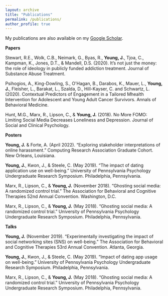 ```yaml
---
layout: archive
title: "Publications"
permalink: /publications/
author_profile: true
---
```

My publications are also available on my [Google Scholar](https://scholar.google.com/citations?user=CFDaWyUAAAAJ&hl=en).

**Papers**

Stewart, R.E., Wolk, C.B., Neimark, G., Byas, R., **Young, J.**, Tjoa, C., Kampman, K., Jones, D.T., & Mandell, D.S. (2020). It’s not just the money: the role of ideology in publicly funded addiction treatment. Journal of Substance Abuse Treatment.

Psihogios, A., King-Dowling, S., O'Hagan, B., Darabos, K., Mauer, L., **Young, J.**, Fleisher, L., Barakat, L., Szalda, D., Hill-Kayser, C. and Schwartz, L. (2020). Contextual Predictors of Engagement in a Tailored Mhealth Intervention for Adolescent and Young Adult Cancer Survivors. Annals of Behavioral Medicine.

Hunt, M.G., Marx, R., Lipson, C., & **Young, J.** (2018). No More FOMO: Limiting Social Media Decreases Loneliness and Depression. Journal of Social and Clinical Psychology.

**Posters**

**Young, J.** & Forte, A. (April 2022). “Exploring stakeholder interpretations of online harassment.” Computing Research Association Graduate Cohort. New Orleans, Louisiana.

**Young, J.**, Kwon, J., & Steele, C. (May 2019). “The impact of dating application use on well-being.” University of Pennsylvania Psychology Undergraduate Research Symposium. Philadelphia, Pennsylvania.

Marx, R., Lipson, C., & **Young, J.** (November 2018). “Ghosting social media: A randomized control trial.” The Association for Behavioral and Cognitive Therapies 52nd Annual Convention. Washington, D.C.

Marx, R., Lipson, C., & **Young, J.** (May 2018). “Ghosting social media: A randomized control trial.” University of Pennsylvania Psychology Undergraduate Research Symposium. Philadelphia, Pennsylvania.

**Talks**

**Young, J.** (November 2019). “Experimentally investigating the impact of social networking sites (SNS) on well-being.” The Association for Behavioral and Cognitive Therapies 53rd Annual Convention. Atlanta, Georgia.

**Young, J.**, Kwon, J., & Steele, C. (May 2019). “Impact of dating app usage on well-being.” University of Pennsylvania Psychology Undergraduate Research Symposium. Philadelphia, Pennsylvania.

Marx, R., Lipson, C., & **Young, J.** (May 2018). “Ghosting social media: A randomized control trial.” University of Pennsylvania Psychology Undergraduate Research Symposium. Philadelphia, Pennsylvania.

